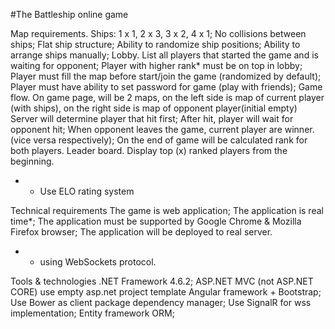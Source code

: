 #The Battleship online game

Map requirements.
Ships: 1 x 1, 2 x 3, 3 x 2, 4 x 1;
No collisions between ships;
Flat ship structure;
Ability to randomize ship positions;
Ability to arrange ships manually;
Lobby.
List all players that started the game and is waiting for opponent;
Player with higher rank* must be on top in lobby;
Player must fill the map before start/join the game (randomized by default);
Player must have ability to set password for game (play with friends);
Game flow.
On game page, will be 2 maps, on the left side is map of current player (with ships), on the right side is map of opponent player(initial empty)
Server will determine player that hit first;
After hit, player will wait for opponent hit;
When opponent leaves the game, current player are winner. (vice versa respectively);
On the end of game will be calculated rank for both players.
Leader board.
Display top (x) ranked players from the beginning.

* - Use ELO rating system

Technical requirements
The game is web application;
The application is real time*;
The application must be supported by Google Chrome & Mozilla Firefox browser;
The application will be deployed to real server.

* - using WebSockets protocol.

Tools & technologies
.NET Framework 4.6.2;
ASP.NET MVC (not ASP.NET CORE) use empty asp.net project template
Angular framework + Bootstrap;
Use Bower as client package dependency manager;
Use SignalR for wss implementation;
Entity framework ORM;
